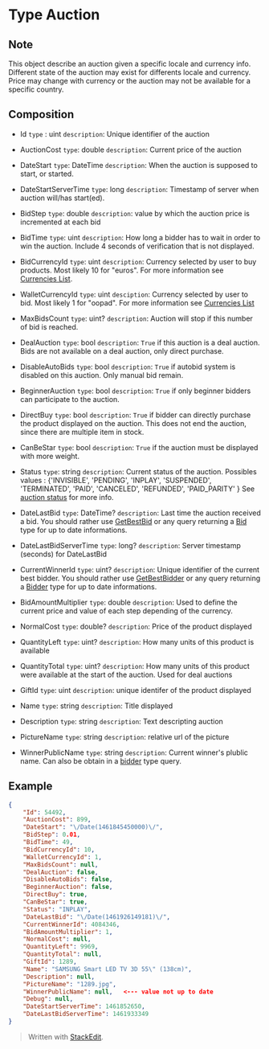 Type Auction
============

 Note
----------------

This object describe an auction given a specific locale and currency info. Different state of the auction may exist for differents locale and currency. Price may change with currency or the auction may not be available for a specific country.


Composition
----------------
	

- Id
	`type` : uint
	`description`: Unique identifier of the auction

- AuctionCost 
	`type`: double
	`description`: Current price of the auction

- DateStart
	`type`: DateTime
	`description`: When the auction is supposed to start, or started.

- DateStartServerTime
	`type`: long
	`description`:  Timestamp of server when auction will/has start(ed). 

- BidStep
	`type`: double
	`description`: value by which the auction price is incremented at each bid

- BidTime
	`type`: uint
	`description`: How long a bidder has to wait in order to win the auction. Include 4 seconds of verification that is not displayed.

- BidCurrencyId	
		`type`: uint
		`description`: Currency selected by user to buy products. Most likely 10 for "euros". For more information see [Currencies List](../Types/CurrenciesList.md). 

- WalletCurrencyId
		`type`: uint
		`desciption`: Currency selected by user to bid. Most likely 1 for "oopad". For more information see [Currencies List](../Types/CurrenciesList.md)

- MaxBidsCount
	`type`: uint?
	`description`: Auction will stop if this number of bid is reached.

- DealAuction
	`type`: bool
	`description`: `True` if this auction is a deal auction. Bids are not available on a deal auction, only direct purchase.

- DisableAutoBids
	`type`: bool
	`description`: `True` if autobid system is disabled on this auction. Only manual bid remain.

- BeginnerAuction
	`type`: bool
	`description`: `True` if only beginner bidders can participate to the auction.

- DirectBuy
	`type`: bool
	`description`: `True` if bidder can directly purchase the product displayed on the auction. This does not end the auction, since there are multiple item in stock.

- CanBeStar
	`type`: bool
	`description`: `True` if the auction must be displayed with more weight.

- Status
	`type`: string
	`description`: Current status of the auction. Possibles values :	 {'INVISIBLE', 'PENDING', 'INPLAY', 'SUSPENDED', 'TERMINATED', 'PAID', 'CANCELED', 'REFUNDED', 'PAID_PARITY' }
	See [auction status](../Type/AuctionsStatus) for more info.

- DateLastBid
	`type`: DateTime?
	`description`: Last time the auction received a bid. 
	You should rather use [GetBestBid](../BIddingWebService/GetBestBid.md) or any query returning a [Bid](/Types/Bid.md) type for up to date informations.

- DateLastBidServerTime
	`type`: long?
	`description`: Server timestamp (seconds) for DateLastBid

- CurrentWinnerId
	`type`: uint?
	`description`: Unique identifier of the current best bidder. 
	You should rather use [GetBestBidder](../BIddingWebService/GetBestBidder.md) or any query returning a [Bidder](/Types/Bidder.md) type for up to date informations.

- BidAmountMultiplier
	`type`: double
	`description`: Used to define the current price and value of each step depending of the currency.

- NormalCost
	`type`: double?
	`description`: Price of the product displayed

- QuantityLeft
	`type`: uint?
	`description`: How many units of this product is available

- QuantityTotal
	`type`: uint?
	`description`: How many units of this product were available at the start of the auction. Used for deal auctions

- GiftId
	`type`: uint
	`description`: unique identifer of the product displayed

- Name
	`type`: string
	`description`: Title displayed

- Description
	`type`: string
	`description`: Text descripting auction

- PictureName
	`type`: string
	`description`: relative url of the picture

- WinnerPublicName
	`type`: string
	`description`: Current winner's plublic name. Can also be obtain in a [bidder](../Types/Bidder.md) type query.


Example
-----------

```json
{
	"Id": 54492,
	"AuctionCost": 899,
	"DateStart": "\/Date(1461845450000)\/",
	"BidStep": 0.01,
	"BidTime": 49,
	"BidCurrencyId": 10,
	"WalletCurrencyId": 1,
	"MaxBidsCount": null,
	"DealAuction": false,
	"DisableAutoBids": false,
	"BeginnerAuction": false,
	"DirectBuy": true,
	"CanBeStar": true,
	"Status": "INPLAY",
	"DateLastBid": "\/Date(1461926149181)\/",
	"CurrentWinnerId": 4084346,
	"BidAmountMultiplier": 1,
	"NormalCost": null,
	"QuantityLeft": 9969,
	"QuantityTotal": null,
	"GiftId": 1289,
	"Name": "SAMSUNG Smart LED TV 3D 55\" (138cm)",
	"Description": null,
	"PictureName": "1289.jpg",
	"WinnerPublicName": null,   <--- value not up to date
	"Debug": null,
	"DateStartServerTime": 1461852650,
	"DateLastBidServerTime": 1461933349
}
```


> Written with [StackEdit](https://stackedit.io/).